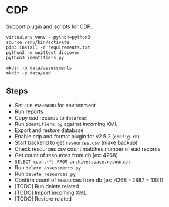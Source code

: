 # CDP

Support plugin and scripts for CDP.

```
virtualenv venv --python=python3
source venv/bin/activate
pip3 install -r requirements.txt
python3 -m unittest discover
python3 identifiers.py

mkdir -p data/assessments
mkdir -p data/ead
```

## Steps

- Set `CDP_PASSWORD` for environment
- Run reports
- Copy ead records to `data/ead`
- Run `identifiers.py` against incoming XML
- Export and restore database
- Enable cdp and format plugin for v2.5.2 (`config.rb`)
- Start backend to get `resources.csv` (make backup)
- Check resources csv count matches number of ead records
- Get count of resources from db [ex: 4268]
- `SELECT count(*) FROM archivesspace.resource;`
- Run `delete assessments.py`
- Run `delete_resources.py`
- Confirm count of resources from db [ex: 4268 - 2887 = 1381]
- [TODO] Run delete related
- [TODO] Import incoming XML
- [TODO] Restore related
